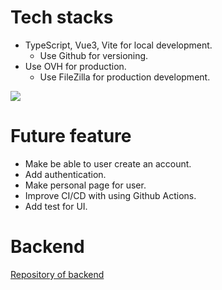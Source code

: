 # Tech stacks 

* TypeScript, Vue3, Vite for local development.
  * Use Github for versioning. 
* Use OVH for production.
  * Use FileZilla for production development.

<img src=https://media.giphy.com/media/v1.Y2lkPTc5MGI3NjExd2JoNDNyYmVmaHlpMGFscTh2cWtpM25uZnIybGhnNjdmdTRwbTc1cCZlcD12MV9pbnRlcm5hbF9naWZfYnlfaWQmY3Q9Zw/rkaKsUP1LHq9ndg1w9/giphy.gif>

# Future feature 
  * Make be able to user create an account. 
  * Add authentication. 
  * Make personal page for user.
  * Improve CI/CD with using Github Actions.
  * Add test for UI. 

# Backend
[Repository of backend](https://github.com/miku0129/prj_vue-onyva-backend)
